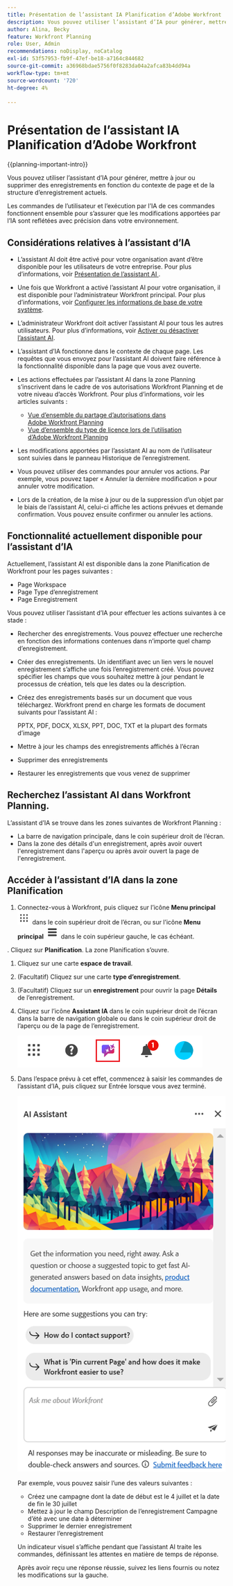 ```yaml
---
title: Présentation de l’assistant IA Planification d’Adobe Workfront
description: Vous pouvez utiliser l’assistant d’IA pour générer, mettre à jour ou supprimer des enregistrements en fonction du contexte de page et de la structure d’enregistrement actuels. Les commandes de l’utilisateur et l’exécution par l’IA de ces commandes fonctionnent ensemble pour s’assurer que les modifications apportées par l’IA sont reflétées avec précision dans votre environnement.
author: Alina, Becky
feature: Workfront Planning
role: User, Admin
recommendations: noDisplay, noCatalog
exl-id: 53f57953-fb9f-47ef-be18-a7164c844682
source-git-commit: a36968bdae5756f0f8283da04a2afca83b4dd94a
workflow-type: tm+mt
source-wordcount: '720'
ht-degree: 4%

---
```



# Présentation de l’assistant IA Planification d’Adobe Workfront

<!--<span class="preview">The highlighted information on this page refers to functionality not yet generally available. It is available only in the Preview environment for all customers. After the monthly releases to Production, the same features are also available in the Production environment for customers who enabled fast releases. </span>   

<span class="preview">For information about fast releases, see [Enable or disable fast releases for your organization](/help/quicksilver/administration-and-setup/set-up-workfront/configure-system-defaults/enable-fast-release-process.md). </span> -->


{{planning-important-intro}}

Vous pouvez utiliser l’assistant d’IA pour générer, mettre à jour ou supprimer des enregistrements en fonction du contexte de page et de la structure d’enregistrement actuels.

Les commandes de l’utilisateur et l’exécution par l’IA de ces commandes fonctionnent ensemble pour s’assurer que les modifications apportées par l’IA sont reflétées avec précision dans votre environnement.

## Considérations relatives à l’assistant d’IA

* L’assistant AI doit être activé pour votre organisation avant d’être disponible pour les utilisateurs de votre entreprise. Pour plus d’informations, voir [ Présentation de l’assistant AI ](/help/quicksilver/workfront-basics/ai-assistant/ai-assistant-overview.md).
* Une fois que Workfront a activé l’assistant AI pour votre organisation, il est disponible pour l’administrateur Workfront principal. Pour plus d’informations, voir [Configurer les informations de base de votre système](/help/quicksilver/administration-and-setup/get-started-wf-administration/configure-basic-info.md).

* L’administrateur Workfront doit activer l’assistant AI pour tous les autres utilisateurs. Pour plus d’informations, voir [Activer ou désactiver l’assistant AI](/help/quicksilver/workfront-basics/ai-assistant/enable-or-disable-assistant.md).

* L’assistant d’IA fonctionne dans le contexte de chaque page. Les requêtes que vous envoyez pour l’assistant AI doivent faire référence à la fonctionnalité disponible dans la page que vous avez ouverte.

* Les actions effectuées par l’assistant AI dans la zone Planning s’inscrivent dans le cadre de vos autorisations Workfront Planning et de votre niveau d’accès Workfront. Pour plus d’informations, voir les articles suivants :

   * [Vue d’ensemble du partage d’autorisations dans Adobe Workfront Planning](/help/quicksilver/planning/access/sharing-permissions-overview.md)
   * [Vue d’ensemble du type de licence lors de l’utilisation d’Adobe Workfront Planning](/help/quicksilver/planning/access/license-type-overview.md)

* Les modifications apportées par l’assistant AI au nom de l’utilisateur sont suivies dans le panneau Historique de l’enregistrement.

* Vous pouvez utiliser des commandes pour annuler vos actions. Par exemple, vous pouvez taper « Annuler la dernière modification » pour annuler votre modification.

* Lors de la création, de la mise à jour ou de la suppression d’un objet par le biais de l’assistant AI, celui-ci affiche les actions prévues et demande confirmation. Vous pouvez ensuite confirmer ou annuler les actions.

## Fonctionnalité actuellement disponible pour l’assistant d’IA

Actuellement, l’assistant AI est disponible dans la zone Planification de Workfront pour les pages suivantes :

* Page Workspace
* Page Type d’enregistrement
* Page Enregistrement

Vous pouvez utiliser l’assistant d’IA pour effectuer les actions suivantes à ce stade :

* Rechercher des enregistrements. Vous pouvez effectuer une recherche en fonction des informations contenues dans n’importe quel champ d’enregistrement.
* Créer des enregistrements. Un identifiant avec un lien vers le nouvel enregistrement s’affiche une fois l’enregistrement créé. Vous pouvez spécifier les champs que vous souhaitez mettre à jour pendant le processus de création, tels que les dates ou la description.
* Créez des enregistrements basés sur un document que vous téléchargez. Workfront prend en charge les formats de document suivants pour l’assistant AI :

  PPTX, PDF, DOCX, XLSX, PPT, DOC, TXT et la plupart des formats d’image
* Mettre à jour les champs des enregistrements affichés à l’écran
* Supprimer des enregistrements
* Restaurer les enregistrements que vous venez de supprimer


## Recherchez l’assistant AI dans Workfront Planning.

L’assistant d’IA se trouve dans les zones suivantes de Workfront Planning :

* La barre de navigation principale, dans le coin supérieur droit de l’écran.
* Dans la zone des détails d&#39;un enregistrement, après avoir ouvert l&#39;enregistrement dans l&#39;aperçu ou après avoir ouvert la page de l&#39;enregistrement.

## Accéder à l’assistant d’IA dans la zone Planification

1. Connectez-vous à Workfront, puis cliquez sur l’icône **Menu principal** ![Menu principal Points](assets/dots-main-menu.png) dans le coin supérieur droit de l’écran, ou sur l’icône **Menu principal** ![Menu principal Lignes](assets/lines-main-menu.png) dans le coin supérieur gauche, le cas échéant.

. Cliquez sur **Planification**. La zone Planification s’ouvre.

1. Cliquez sur une carte **espace de travail**.

1. (Facultatif) Cliquez sur une carte **type d’enregistrement**.

1. (Facultatif) Cliquez sur un **enregistrement** pour ouvrir la page **Détails** de l’enregistrement.

1. Cliquez sur l’icône **Assistant IA** dans le coin supérieur droit de l’écran dans la barre de navigation globale ou dans le coin supérieur droit de l’aperçu ou de la page de l’enregistrement.

   ![Icône de l’assistant AI](assets/ai-assistant-icon-highlighted.png)

1. Dans l’espace prévu à cet effet, commencez à saisir les commandes de l’assistant d’IA, puis cliquez sur Entrée lorsque vous avez terminé.

   ![Panneau Assistant IA avec zone de commande vide](assets/ai-assistant-panel-with-empty-command-box.png)

   Par exemple, vous pouvez saisir l’une des valeurs suivantes :

   * Créez une campagne dont la date de début est le 4 juillet et la date de fin le 30 juillet
   * Mettez à jour le champ Description de l’enregistrement Campagne d’été avec une date à déterminer
   * Supprimer le dernier enregistrement
   * Restaurer l’enregistrement

   Un indicateur visuel s’affiche pendant que l’assistant AI traite les commandes, définissant les attentes en matière de temps de réponse.

   Après avoir reçu une réponse réussie, suivez les liens fournis ou notez les modifications sur la gauche.




